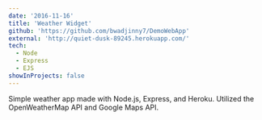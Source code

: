 ```yaml
---
date: '2016-11-16'
title: 'Weather Widget'
github: 'https://github.com/bwadjinny7/DemoWebApp'
external: 'http://quiet-dusk-89245.herokuapp.com/'
tech:
  - Node
  - Express
  - EJS
showInProjects: false
---
```


Simple weather app made with Node.js, Express, and Heroku. Utilized the OpenWeatherMap API and Google Maps API.

